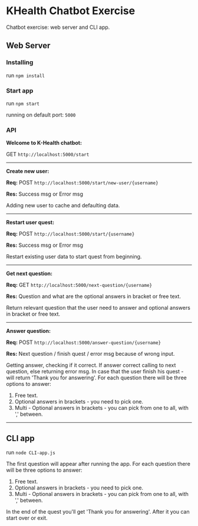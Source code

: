 # KHealth Chatbot Exercise
Chatbot exercise: web server and CLI app.

## Web Server
### Installing
run `npm install`

### Start app
run `npm start`

running on default port: `5000`

### API
**Welcome to K-Health chatbot:**

GET `http://localhost:5000/start`

---
**Create new user:**

**Req:** 
POST `http://localhost:5000/start/new-user/{username}`

**Res:** Success msg or Error msg

Adding new user to cache and defaulting data.

---
**Restart user quest:**

**Req:** 
POST `http://localhost:5000/start/{username}`

**Res:** Success msg or Error msg

Restart existing user data to start quest from beginning.

---
**Get next question:**

**Req:** 
 GET `http://localhost:5000/next-question/{username}`

**Res:** Question and what are the optional answers in bracket or free text.

Return relevant question that the user need to answer and optional answers in bracket or free text. 

---
**Answer question:**

**Req:** POST `http://localhost:5000/answer-question/{username}`

**Res:** Next question / finish quest / error msg because of wrong input.

Getting answer, checking if it correct. If answer correct calling to next question, else returning error msg. 
In case that the user finish his quest - will return 'Thank you for answering'. 
For each question there will be three options to answer:
1. Free text.
2. Optional answers in brackets - you need to pick one.
3. Multi - Optional answers in brackets - you can pick from one to all, with ',' between.

---

## CLI app
run `node CLI-app.js`

The first question will appear after running the app.
For each question there will be three options to answer:
1. Free text.
2. Optional answers in brackets - you need to pick one.
3. Multi - Optional answers in brackets - you can pick from one to all, with ',' between.

In the end of the quest you'll get 'Thank you for answering'.
After it you can start over or exit.
